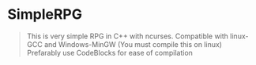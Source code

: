 # SimpleRPG

> This is very simple RPG in C++ with ncurses. Compatible with linux-GCC and Windows-MinGW (You must compile this on linux)
Prefarably use CodeBlocks for ease of compilation
